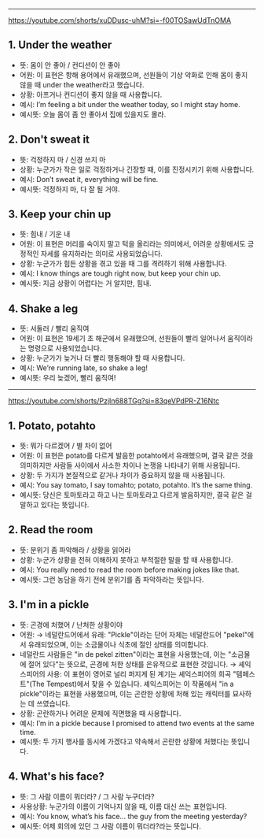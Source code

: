 --------------
https://youtube.com/shorts/xuDDusc-uhM?si=-f00TOSawUdTnOMA

## 1. Under the weather
- 뜻: 몸이 안 좋아 / 컨디션이 안 좋아
- 어원: 이 표현은 항해 용어에서 유래했으며, 선원들이 기상 악화로 인해 몸이 좋지 않을 때 under the weather라고 했습니다.
- 상황: 아프거나 컨디션이 좋지 않을 때 사용합니다.
- 예시: I’m feeling a bit under the weather today, so I might stay home.
- 예시뜻: 오늘 몸이 좀 안 좋아서 집에 있을지도 몰라.

## 2. Don't sweat it
- 뜻: 걱정하지 마 / 신경 쓰지 마
- 상황: 누군가가 작은 일로 걱정하거나 긴장할 때, 이를 진정시키기 위해 사용합니다.
- 예시: Don’t sweat it, everything will be fine.
- 예시뜻: 걱정하지 마, 다 잘 될 거야.

## 3. Keep your chin up
- 뜻: 힘내 / 기운 내
- 어원: 이 표현은 머리를 숙이지 말고 턱을 올리라는 의미에서, 어려운 상황에서도 긍정적인 자세를 유지하라는 의미로 사용되었습니다.
- 상황: 누군가가 힘든 상황을 겪고 있을 때 그를 격려하기 위해 사용합니다.
- 예시: I know things are tough right now, but keep your chin up.
- 예시뜻: 지금 상황이 어렵다는 거 알지만, 힘내.

## 4. Shake a leg
   - 뜻: 서둘러 / 빨리 움직여
   - 어원: 이 표현은 19세기 초 해군에서 유래했으며, 선원들이 빨리 일어나서 움직이라는 명령으로 사용되었습니다.
   - 상황: 누군가가 늦거나 더 빨리 행동해야 할 때 사용합니다.
   - 예시: We’re running late, so shake a leg!
   - 예시뜻: 우리 늦겠어, 빨리 움직여!

--------------
https://youtube.com/shorts/PzjIn688TGg?si=83qeVPdPR-Z16Ntc

## 1. Potato, potahto
   - 뜻: 뭐가 다르겠어 / 별 차이 없어
   - 어원: 이 표현은 potato를 다르게 발음한 potahto에서 유래했으며, 결국 같은 것을 의미하지만 사람들 사이에서 사소한 차이나 논쟁을 나타내기 위해 사용됩니다.
   - 상황: 두 가지가 본질적으로 같거나 차이가 중요하지 않을 때 사용됩니다.
   - 예시: You say tomato, I say tomahto; potato, potahto. It’s the same thing.
   - 예시뜻: 당신은 토마토라고 하고 나는 토마토라고 다르게 발음하지만, 결국 같은 걸 말하고 있다는 뜻입니다.
   
## 2. Read the room
   - 뜻: 분위기 좀 파악해라 / 상황을 읽어라
   - 상황: 누군가 상황을 전혀 이해하지 못하고 부적절한 말을 할 때 사용합니다.
   - 예시: You really need to read the room before making jokes like that.
   - 예시뜻: 그런 농담을 하기 전에 분위기를 좀 파악하라는 뜻입니다.
## 3. I'm in a pickle
   - 뜻: 곤경에 처했어 / 난처한 상황이야
   - 어원: → 네덜란드어에서 유래: "Pickle"이라는 단어 자체는 네덜란드어 "pekel"에서 유래되었으며, 이는 소금물이나 식초에 절인 상태를 의미합니다.
   - 네덜란드 사람들은 "in de pekel zitten"이라는 표현을 사용했는데, 이는 "소금물에 절어 있다"는 뜻으로, 곤경에 처한 상태를 은유적으로 표현한 것입니다.
   → 셰익스피어의 사용: 이 표현이 영어로 널리 퍼지게 된 계기는 셰익스피어의 희곡 "템페스트"(The Tempest)에서 찾을 수 있습니다. 셰익스피어는 이 작품에서 "in a pickle"이라는 표현을 사용했으며, 이는 곤란한 상황에 처해 있는 캐릭터를 묘사하는 데 쓰였습니다.
   - 상황: 곤란하거나 어려운 문제에 직면했을 때 사용합니다.
   - 예시: I’m in a pickle because I promised to attend two events at the same time.
   - 예시뜻: 두 가지 행사를 동시에 가겠다고 약속해서 곤란한 상황에 처했다는 뜻입니다.
## 4. What's his face?
   - 뜻: 그 사람 이름이 뭐더라? / 그 사람 누구더라?
   - 사용상황: 누군가의 이름이 기억나지 않을 때, 이름 대신 쓰는 표현입니다.
   - 예시: You know, what’s his face... the guy from the meeting yesterday?
   - 예시뜻: 어제 회의에 있던 그 사람 이름이 뭐더라?라는 뜻입니다.

